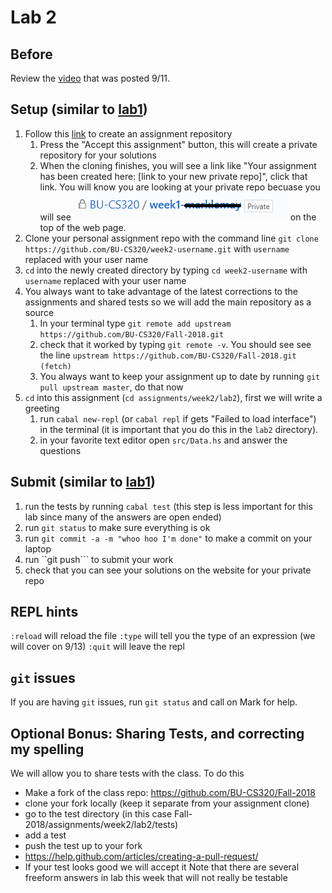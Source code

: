 # Lab 2

## Before

Review the [video](https://www.youtube.com/watch?v=fXbWsMHKI5A) that was posted 9/11.

## Setup (similar to [lab1](/../lab1))
1. Follow this [link](TODO) to create an assignment repository
   1. Press the "Accept this assignment" button, this will create a private repository for your solutions
   1. When the cloning finishes, you will see a link like "Your assignment has been created here: [link to your new private repo]", click that link.  You will know you are looking at your private repo becuase you will see ![Lock icon BU-CS320/weel1- your user name Private](img/private-repo.png) on the top of the web page.
1. Clone your personal assignment repo with the command line ```git clone https://github.com/BU-CS320/week2-username.git``` with ```username``` replaced with your user name
1. ```cd``` into the newly created directory by typing ```cd week2-username``` with ```username``` replaced with your user name
1. You always want to take advantage of the latest corrections to the assignments and shared tests so we will add the main repository as a source
   1. In your terminal type ```git remote add upstream https://github.com/BU-CS320/Fall-2018.git```
   1. check that it worked by typing ```git remote -v```.  You should see see the line ```upstream https://github.com/BU-CS320/Fall-2018.git (fetch)```
   1. You always want to keep your assignment up to date by running ```git pull upstream master```, do that now
1. ```cd```  into this assignment (```cd assignments/week2/lab2```), first we will write a greeting
   1. run ```cabal new-repl``` (or ```cabal repl``` if gets "Failed to load interface") in the terminal (it is important that you do this in the ```lab2``` directory).
   1. in your favorite text editor open ```src/Data.hs``` and answer the questions

## Submit (similar to [lab1](/../lab1))
1. run the tests by running ```cabal test``` (this step is less important for this lab since many of the answers are open ended)
1. run ```git status``` to make sure everything is ok
1. run ```git commit -a -m "whoo hoo I'm done"``` to make a commit on your laptop
1. run ``git push``` to submit your work
1. check that you can see your solutions on the website for your private repo
   
## REPL hints
`:reload` will reload the file
`:type` will tell you the type of an expression (we will cover on 9/13)
`:quit` will leave the repl

## ```git``` issues
If you are having ```git``` issues, run ```git status``` and call on Mark for help.

## Optional Bonus: Sharing Tests, and correcting my spelling
We will allow you to share tests with the class. To do this 
 * Make a fork of the class repo: https://github.com/BU-CS320/Fall-2018
 * clone your fork locally (keep it separate from your assignment clone)
 * go to the test directory (in this case Fall-2018/assignments/week2/lab2/tests)
 * add a test
 * push the test up to your fork
 * https://help.github.com/articles/creating-a-pull-request/
 * If your test looks good we will accept it
Note that there are several freeform answers in lab this week that will not really be testable
